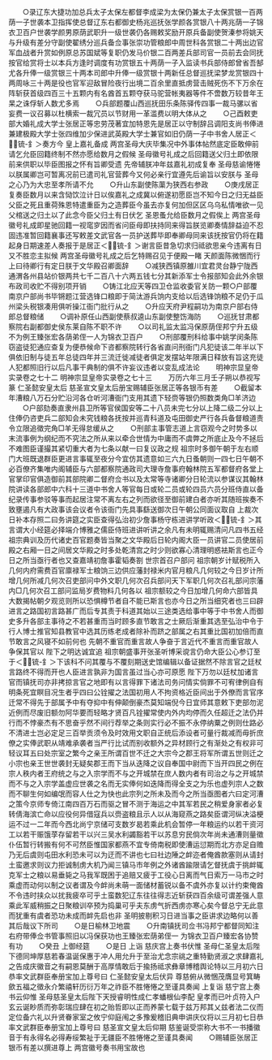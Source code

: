 <!-- { "loadSidebar": true } -->
　　○录辽东大捷功加总兵太子太保左都督李成梁为太保仍兼太子太保赏银一百两荫一子世袭本卫指挥使总督辽东右都御史杨兆巡抚张学颜各赏银八十两兆荫一子锦衣卫百户世袭学颜男原荫武职升一级世袭仍各赐敕奖励开原兵备副使贺溱参将姚天与升级有差分守副使翟绣分巡兵备佥事张崇功管粮郎中周世科各赏银二十两出边官军血战者升赏如例原总苏国斌等复职仍发马价银二百两差兵部司官一员前去会同抚按官给赏将士以本兵方逢时调度有功赏银五十两荫一子入监读书兵部侍郎曾省吾郜尤各升俸一级赏银三十两本司郎中升俸一级赏银十两新任总督巡抚梁梦龙赏银四十两周咏三十两是役也官军迎敌冒险夜行出境二百余里直抵虏营击贼死伤不下万余在阵斩获首级四百三十五颗内有名酋首五颗夺获马驼营帐夷器等件不啻数万较昔年王杲之诛俘斩人数尤多焉
　　○兵部题覆山西巡抚田乐条陈驿传四事一裁马骡以省妄费一议召募以杜横索一裁冗员以节财用一革滥费以明大体从之
　　○己酉敕吏部大婚礼成大学士张居正等忠劳茂著宜加特恩先是居正以守制辞吕调阳支尚书俸进兼建极殿大学士张四维加少保进武英殿大学士兼官如旧仍荫一子中书舍人居正＜锍-釒＞奏方今  皇上嘉礼备成  两宫圣母大庆毕集况中外事体帖然底定臣敢伸前请乞允臣回籍终制不然亦愿给数月之假候  圣母徽号礼成之后回籍送父归土即依限前来供职以毕臣图报之怀有旨卿受遗  先帝辅朕冲年兹嘉礼初成复奉  圣母慈谕惓惓以朕属卿岂可暂离况前已遣司礼官营葬今又何必亲行宜遵先后谕旨以安朕与  圣母之心乃为大忠至孝所请不允
　　○升山东副使陈蕖为狭西右参政
　　○庚戌居正复奏臣数月以来含恸饮泣计日以俟嘉礼之成冀以俯遂初愿臣岂不知今日之归无益臣父臣之死且重荷殊恩特遣重臣为之造葬臣今虽去亦复何加但区区乌乌私情唯欲一见父棺送之归土以了此念今臣父归土有日伏乞  圣恩蚤允给臣数月之假俟上  两宫圣母徽号礼成即星驰回籍一视窀穸因而省问臣母即扶持同来得旨朕览卿奏情辞益迫不忍固违准暂回籍襄事还写敕差文武官各一员护送葬毕即奉卿母同来该抚按官仍将在籍起身日期速差人奏报于是居正＜锍-釒＞谢言臣昔急切求归祗欲思亲今违离有日又不胜恋主拟候  两宫圣母徽号礼成之后乞特赐召见于便殿一睹  天颜面陈微悃而行  上曰待卿行有定日朕于文华殿召卿面辞
　　○减狭西镇原雒川宜君灵台静宁陇西通渭各州县站价银两共七千二百八十六两五钱七分其新添军士令报部知会此外余银布政司收贮不得别项开销
　　○铸江北应天等四卫仓监收委官关防一颗○户部覆南京户部尚书毕锵题江营选锋口粮即于简汰游兵饷内支给以后选锋饷粮不足仍于瓜州梁头税银凑用俱听操江衙门批行从之
　　○升应天府尹程嗣功为南京户部右侍郎总督粮储
　　○调补原任山西副使蔡叔逵山东副使整饬海防
　　○巡抚甘肃都察院右副都御史侯东莱自陈不职不许
　　○以司礼监太监冯保原荫侄邦宁升五级不为例王臻张宏各荫弟侄一人为锦衣卫百户
　　○刑部覆刑科给事中姚学闵条陈窃盗徒犯通应查复为便恭候命下咨都察院转行各省直问刑衙门凡犯徒该二年半以下俱依旧制与徒五年总徒四年并三流迁徙减徒者俱定发摆站年限满日释放有旨这充徒人犯都照旧行以后凡事干典制的俱不许妄议违者以变乱成法论
　　明神宗显皇帝实录卷之七十二
明神宗显皇帝实录卷之七十三
　　万历六年三月壬子朔以恭视写篆  仁圣懿安皇太后  慈圣宣文皇太后册宝赐辅臣张居正等各银币有差
　　○截留本年漕粮八万石分贮沿河各仓听河漕衙门支用其遗下轻赍等银仍照数类角□羊济边
　　○户部劾奏直隶州县卫所等官侯国安等二十八员未完七分以上降二级二分以上住俸仍咨吏兵二部知会未究钱粮各抚按并巡青科道及屯田御史严行各兵备督粮道责令立限追徵完角□羊无得怠缓从之
　　○刑部主事管志道上言窃观今之时势多以末流事例为纲纪而不究法之所从来以牵合世情为中庸而不虞弊之所底止及今不拯后不难图臣谨撮其紧切重大者为七条以献一曰复议政之规  祖宗时多御午朝于左右顺门大班既退群臣更进言事辄至夜分今宜仿其遗意如三六九日蚤朝则一四七日午朝不必百僚齐集唯内阁辅臣与六部都察院通政司大理寺詹事府翰林院五军都督府各堂上官掌印官俱造御前其部院卿二督府佥书以及太常等寺诸卿分日轮流以参谋议其翰林院讲读各部郎中六科十三道中书舍人等官每日或轮二员或轮四员六员分班侍直以备纪录传事参驳等事而起居注常不离左右之列而欲径至御前建白者亦听其随班挨奏不致壅遏凡有大政事该会议者令该衙门先具事繇送御次日午朝公同面议取自  上裁次日补本存照二曰务讲筵之实臣查得弘治初少詹事杨守栋进讲学听政＜锍-釒＞其言谓大小经筵必择端介博雅之儒臣侍班进讲听讲之余凡有未明辄赐清问凡四书五经  祖宗典训及历代诸史百官题奏皆当聚之文华殿后日轮内阁大臣一员讲官二员使居前殿之右厢一日之间居文华殿之时多处乾清宫之时少则欲寡心清理明惑袪斯言也正今日之所当亟行者也又查嘉靖初詹事霍韬奏劄  世宗首召户部问  祖宗朝岁计赋税所入几何内府需费百官廪禄军士粮饷三边供应藩封禄米内官月粮凡几何较之今日岁计所增几何所减几何次召吏部问中外文职几何次召兵部问天下军职几何次召礼部问宗藩内□几何次召工部问监局岁费物料几何各以  祖宗额较之今日加增几何命六部皆具大数揭帖朝夕观览则所以恐惧樽节者自不能已斯言也亦今日之所当细究者也三曰辟进言之路国初言路甚广而后专其责于科道其始以三途类选给事中等于中书舍人而御史多升各部主事待之不若甚重而当时顾多直节敢言之士厥后渐重其选至弘治中令于行人博士推官知县教官中选其历练老成者除补而跻之部属之右其重比国初加倍而直节敢言之风寝不如前何也  先朝不重官而重言故人争奋于言近代不重言而重官故人争保其官以  陛下之明达诚宜追  祖宗朝盛事开张圣听博采谠言仍命大臣公心参订至于＜锍-釒＞下该科不问其覆与不覆刻期送史馆编辑以备证据然不除言官之廷杖言路终不得而开也人臣进言孰非为国言虽过当心亦可原愿  陛下万勿以廷杖加诸言官而镇抚司亦非拷掠言官之地即有以言得罪下诸法司务问情实倘罪不可宥律例自有明条死宜瞑目况生者乎四曰公铨擢之法国初用人不拘资格近臣间出于外僚而言官序迁常不得先于部属予中有夺抑中有伸颠倒豪杰莫知端倪今日宜师其意敕下吏部勿泥近例而尽废旧额勿阿华要而轻略才贤百凡铨擢常使内外内均停而久任超迁之法仍并行而不悖豪杰有不思奋乎然不间行荐举之条则实行必不振不永停纳粟之例则仕路必不清进士岂必定足三百举贡须令及时效用文职自正统后添设者可量行裁减而毋折庶僚之实俸武职从靖难承袭者当严行比试而别收额外之异材顾行之有渐处之有权非可轻议耳五曰处宗室之繁今之亲王所谓百世不迁之大宗今之郡王将军所谓五世则迁之小宗也亲王世世袭封无疑矣郡王而下当从迭降之议自奉国中尉而下当开四民之例在宗人秩内者王府统之与之入宗学而不与之开城禁在庶人数内者有司治之与之开城禁而不与之入宗学盖虚应世袭之名而无实俸何如迭降而得全支之为乐也虚列宗人之数而不聊生何如编氓而容人仕之为快也此宗列之所未及而今之所当亟图者六曰定河漕之策今京师专倚江南四百万石而驱之冒不测于海运之中其军若民之稍爱身家者必复转倩海滨亡命以应役何异借寇兵以赍盗粮且示人以从海窥燕之路矣臣谓河纵决溢梗运不过一二年而今西北尚宁京储可支数岁曷若乘此机会暂停一年粮运约以若干资河工以若干赈饿莩存留若干以兴三吴水利蠲豁若干以苏息穷民倘次年尚未通漕则量徵仆伍暂行转搬有何不可然臣惟国家都燕不宜专倚南税即使漕运愆期而北方亦足自赡乃无后虞则屯田水利恐未可以为迂而不讲也七曰社边陲之衅迩者俺酋款塞则从请封土蛮邀求则议力拒诚制虏大机乃闻三镇马市年例之外诸酋踰限请乞督抚虞于挑衅辄克军士之粮以易垂毙之马我军既困于追赔又疲于工役心日离而气日索万一马市之时乘虚而动何以制之议者谓及今衅尚未萌一面储材蓄锐以备不虞外亦复以计约束俺酋不令违时挟众以扰我疲卒可乎土蛮数犯辽东往往得志近斩获四百余级可谓差强人意乘此军威稍振之日聚粮训卒预为捣巢可乎夫东虏气折西虏亦寒心矣今督总宁无此意而犹重有虞者恐功未成而衅先启也非  圣明披剔积习日进当事之臣讲求边略何以善其后哉议下所司
　　○是日榆林卫地震
　　○升南镇抚司佥书冯邦宁都督同知注右府带俸佥书管事照旧以冯保获功也王臻张宏荫弟侄一  为锦衣卫百户臻宏各协赞有功
　　○癸丑  上御经筵
　　○是日  上诣  慈庆宫上奏书伏惟  圣母仁圣皇太后陛下德同坤厚慈若春温诞保惠于冲人用允升于至治尤念宗祧之重特勤贤淑之求肆嘉礼之告成庆徽音之有嗣恩莫酬于高厚情敢后于揄扬祗求彝章博稽舆论特以三月初六日恭率文武群臣奉册宝加上尊号曰  仁圣懿安皇太后伏异  尊慈俯从微悃茂膺显号箕畴歛五福之徵永介繁禧轩历衍万年之祚臣不胜惓惓之至谨具奏闻  上复诣  慈宁宫上奏书云仰惟  圣母慈圣皇太后陛下天授睿明性成仁孝蟠根仙李配  皇孝而已叶贞符入户玄云诞眇质而弥彰瑞应肆在初之贻哲即以正而养蒙七载于兹万邦其乂兹者法二仪而定位备六礼以升贤眷家室之攸宁仰庭闱之多豫爰稽旧典申讲庆仪将以三月初七日恭率文武群臣奉册宝加上尊号曰  慈圣宣文皇太后仰期  慈鉴诞受崇称大书不一书播徽音于有永得名必得寿绥繁祉于无疆臣不胜惓惓之至谨具奏闻
　　○赐辅臣张居正银币有差以撰进尊上  两宫徽号奏书用宝故也
